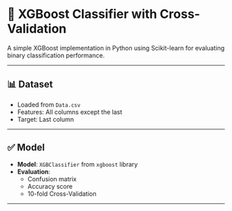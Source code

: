 # 🚀 XGBoost Classifier with Cross-Validation

A simple XGBoost implementation in Python using Scikit-learn for evaluating binary classification performance.

---

## 📊 Dataset

- Loaded from `Data.csv`
- Features: All columns except the last
- Target: Last column

---

## ✅ Model

- **Model**: `XGBClassifier` from `xgboost` library
- **Evaluation**:
  - Confusion matrix
  - Accuracy score
  - 10-fold Cross-Validation

---


